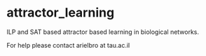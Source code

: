 # attractor_learning
ILP and SAT based attractor based learning in biological networks.

For help please contact arielbro at tau.ac.il
